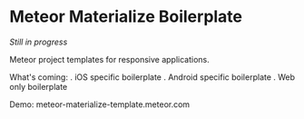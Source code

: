 # Meteor Materialize Boilerplate

*Still in progress*

Meteor project templates for responsive applications.

What's coming:
. iOS specific boilerplate
. Android specific boilerplate
. Web only boilerplate

Demo: meteor-materialize-template.meteor.com
